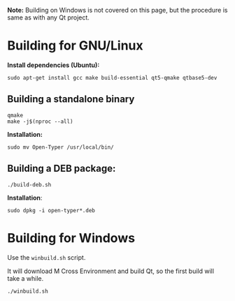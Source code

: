 **Note:** Building on Windows is not covered on this page, but the procedure is same as with any Qt project.

# Building for GNU/Linux

**Install dependencies (Ubuntu):**

`sudo apt-get install gcc make build-essential qt5-qmake qtbase5-dev`

## Building a standalone binary

```
qmake
make -j$(nproc --all)
```

**Installation:**

`sudo mv Open-Typer /usr/local/bin/`

## Building a DEB package:

`./build-deb.sh`

**Installation**:

`sudo dpkg -i open-typer*.deb`

# Building for Windows

Use the `winbuild.sh` script.

It will download M Cross Environment and build Qt, so the first build will take a while.

`./winbuild.sh`
